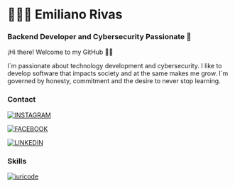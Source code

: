 # 👨🏽‍💻 Emiliano Rivas
### Backend Developer and Cybersecurity Passionate 👾

¡Hi there! Welcome to my GitHub 👋🏼

I´m passionate about technology development and cybersecurity. I like to develop software that impacts society and at the same makes me grow. I´m governed by honesty, commitment and the desire to never stop learning.

### Contact
[![INSTAGRAM](https://img.shields.io/badge/Instagram-E4405F?style=for-the-badge&logo=instagram&logoColor=white)](https://instagram.com/EmilianoRivasMX)

[![FACEBOOK](https://img.shields.io/badge/Facebook-1877F2?style=for-the-badge&logo=facebook&logoColor=white)](https://www.facebook.com/EmilianoRivasMX)

[![LINKEDIN](https://img.shields.io/badge/LinkedIn-0077B5?style=for-the-badge&logo=linkedin&logoColor=white)](https://www.linkedin.com/in/emilianorivasmx/)

### Skills


[![iuricode](https://github-readme-stats.vercel.app/api/top-langs/?username=EmilianoRivasMX&hide=html&layout=compact=true&theme=merko)](https://github.com/EmilianoRivasMX/)
